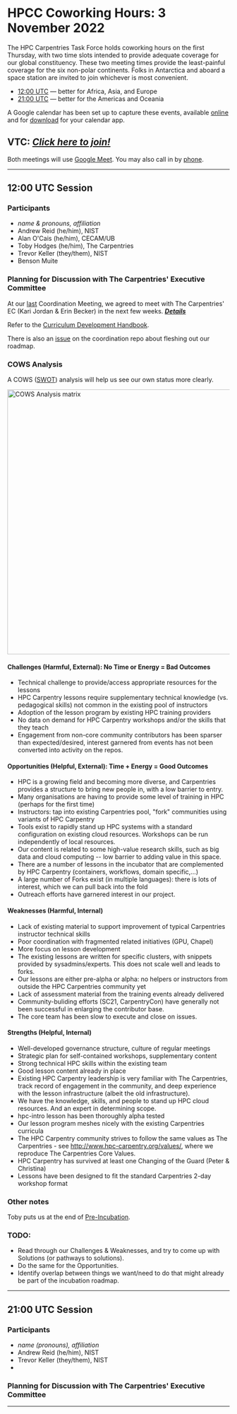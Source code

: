 # HPCC Coworking Hours: 3 November 2022

The HPC Carpentries Task Force holds coworking hours on the first Thursday,
with two time slots intended to provide adequate coverage for our global
constituency. These two meeting times provide the least-painful coverage for
the six non-polar continents. Folks in Antarctica and aboard a space station
are invited to join whichever is most convenient.

- [12:00 UTC][earlier] &mdash; better for Africa, Asia, and Europe
- [21:00 UTC][evening] &mdash; better for the Americas and Oceania

A Google calendar has been set up to capture these events, available
[online][gcal] and for [download][ical] for your calendar app.

## VTC: **_[Click here to join!][meet]_**

Both meetings will use [Google Meet][meet]. You may also call in by [phone].

<!-- Info & Callback links -->

[meet]: https://meet.google.com/gez-aeui-jdx
[phone]: https://tel.meet/gez-aeui-jdx?hs=5
[earlier]:
  https://www.timeanddate.com/worldclock/fixedtime.html?iso=20221103T1200&msg=HPC+Carpentries+Coworking+Hour+1
[evening]:
  https://www.timeanddate.com/worldclock/fixedtime.html?iso=20221103T2100&msg=HPC+Carpentries+Coworking+Hour+2
[last-cowork]: https://codimd.carpentries.org/ed08JqSoTsKAGNZdKZY_wA?view
[last-coord]: https://codimd.carpentries.org/Psfy9tsiQZyneMlxqiN5Hg?view
[bof-codi]: https://codimd.carpentries.org/9-Y8OaVIT2qpb_P47TR7Lw?view
[minutes]: https://github.com/hpc-carpentry/coordination/tree/main/minutes
[sc21-milestone]: https://github.com/hpc-carpentry/coordination/milestone/1
[sc21-milestone-long]:
  https://github.com/hpc-carpentry/coordination/milestone/2
[carpentrycon]: https://2022.carpentrycon.org

---

## 12:00 UTC Session

### Participants

- _name & pronouns, affiliation_
- Andrew Reid (he/him), NIST
- Alan O'Cais (he/him), CECAM/UB
- Toby Hodges (he/him), The Carpentries
- Trevor Keller (they/them), NIST
- Benson Muite

### Planning for Discussion with The Carpentries' Executive Committee

At our [last][last-coord] Coordination Meeting, we agreed to meet with The
Carpentries' EC (Kari Jordan & Erin Becker) in the next few weeks.
[**_Details_**](https://codimd.carpentries.org/Psfy9tsiQZyneMlxqiN5Hg#Joining-the-Carpentries-Roadmap)

Refer to the [Curriculum Development Handbook][cdh].

There is also an
[issue](https://github.com/hpc-carpentry/coordination/issues/119) on the
coordination repo about fleshing out our roadmap.

### COWS Analysis

A COWS ([SWOT](https://en.wikipedia.org/wiki/SWOT_analysis)) analysis will help
us see our own status more clearly.

<a title="Trevor Keller, CC BY-SA 4.0 &lt;https://creativecommons.org/licenses/by-sa/4.0&gt;, via Wikimedia Commons" href="https://commons.wikimedia.org/wiki/File:COWS_Analysis_matrix.svg"><img width="600" alt="COWS Analysis matrix" src="https://upload.wikimedia.org/wikipedia/commons/thumb/5/5c/COWS_Analysis_matrix.svg/600px-COWS_Analysis_matrix.svg.png"></a>

#### Challenges (Harmful, External): No Time or Energy = Bad Outcomes

- Technical challenge to provide/access appropriate resources for the lessons
- HPC Carpentry lessons require supplementary technical knowledge (vs.
  pedagogical skills) not common in the existing pool of instructors
- Adoption of the lesson program by existing HPC training providers
- No data on demand for HPC Carpentry workshops and/or the skills that they
  teach
- Engagement from non-core community contributors has been sparser than
  expected/desired, interest garnered from events has not been converted into
  activity on the repos.

#### Opportunities (Helpful, External): Time + Energy = Good Outcomes

- HPC is a growing field and becoming more diverse, and Carpentries provides a
  structure to bring new people in, with a low barrier to entry.
- Many organisations are having to provide some level of training in HPC
  (perhaps for the first time)
- Instructors: tap into existing Carpentries pool, "fork" communities using
  variants of HPC Carpentry
- Tools exist to rapidly stand up HPC systems with a standard configuration on
  existing cloud resources. Workshops can be run independently of local
  resources.
- Our content is related to some high-value research skills, such as big data
  and cloud computing -- low barrier to adding value in this space.
- There are a number of lessons in the incubator that are complemented by HPC
  Carpentry (containers, workflows, domain specific,...)
- A large number of Forks exist (in multiple languages): there is lots of
  interest, which we can pull back into the fold
- Outreach efforts have garnered interest in our project.

#### Weaknesses (Harmful, Internal)

- Lack of existing material to support improvement of typical Carpentries
  instructor technical skills
- Poor coordination with fragmented related initiatives (GPU, Chapel)
- More focus on lesson development
- The existing lessons are written for specific clusters, with snippets
  provided by sysadmins/experts. This does not scale well and leads to forks.
- Our lessons are either pre-alpha or alpha: no helpers or instructors from
  outside the HPC Carpentries community yet
- Lack of assessment material from the training events already delivered
- Community-buliding efforts (SC21, CarpentryCon) have generally not been
  successful in enlarging the contributor base.
- The core team has been slow to execute and close on issues.

#### Strengths (Helpful, Internal)

- Well-developed governance structure, culture of regular meetings
- Strategic plan for self-contained workshops, supplementary content
- Strong technical HPC skills within the existing team
- Good lesson content already in place
- Existing HPC Carpentry leadership is very familiar with The Carpentries,
  track record of engagement in the community, and deep experience with the
  lesson infrastructure (albeit the old infrastructure).
- We have the knowledge, skills, and people to stand up HPC cloud resources.
  And an expert in determining scope.
- hpc-intro lesson has been thoroughly alpha tested
- Our lesson program meshes nicely with the existing Carpentries curricula
- The HPC Carpentry community strives to follow the same values as The
  Carpentries - see http://www.hpc-carpentry.org/values/, where we reproduce
  The Carpentries Core Values.
- HPC Carpentry has survived at least one Changing of the Guard (Peter &
  Christina)
- Lessons have been designed to fit the standard Carpentries 2-day workshop
  format

### Other notes

Toby puts us at the end of
[Pre-Incubation](https://docs.carpentries.org/topic_folders/governance/lesson-program-policy.html#phase-1-pre-incubation).

### TODO:

- Read through our Challenges & Weaknesses, and try to come up with Solutions
  (or pathways to solutions).
- Do the same for the Opportunities.
- Identify overlap between things we want/need to do that might already be part
  of the incubation roadmap.

---

## 21:00 UTC Session

### Participants

- _name (pronouns), affiliation_
- Andrew Reid (he/him), NIST
- Trevor Keller (they/them), NIST
-

### Planning for Discussion with The Carpentries' Executive Committee

---

<!-- Administrata -->

[gcal]:
  https://calendar.google.com/calendar/?cid=bWp0ZWh0ZmEycmVjZGZtNmZjdGUwMWVhdGNAZ3JvdXAuY2FsZW5kYXIuZ29vZ2xlLmNvbQ
[ical]:
  https://calendar.google.com/calendar/ical/mjtehtfa2recdfm6fcte01eatc%40group.calendar.google.com/public/basic.ics
[minutes]: https://github.com/hpc-carpentry/coordination/tree/main/minutes
[website]: https://github.com/hpc-carpentry/hpc-carpentry.github.io

<!--HPC Carpentry Repositories-->

[coordination]: https://github.com/hpc-carpentry/coordination
[proposals]: https://github.com/hpc-carpentry/coordination/labels/proposal
[hpc-chapel]: https://github.com/hpc-carpentry/hpc-chapel
[hpc-intro]: https://github.com/carpentries-incubator/hpc-intro
[hpc-parallel]: https://github.com/hpc-carpentry/hpc-parallel-novice
[hpc-python]: https://github.com/hpc-carpentry/hpc-python
[hpc-shell]: https://github.com/hpc-carpentry/hpc-shell

<!--HPC Carpentry Issues-->

[coordination-issues]: https://github.com/hpc-carpentry/coordination/issues
[hpc-chapel-issues]: https://github.com/hpc-carpentry/hpc-chapel/issues
[hpc-intro-issues]: https://github.com/carpentries-incubator/hpc-intro/issues
[hpc-parallel-issues]:
  https://github.com/hpc-carpentry/hpc-parallel-novice/issues
[hpc-python-issues]: https://github.com/hpc-carpentry/hpc-python/issues
[hpc-shell-issues]: https://github.com/hpc-carpentry/hpc-shell/issues

<!--Carpentries References-->

[conduct]:
  https://docs.carpentries.org/topic_folders/policies/code-of-conduct.html
[cdh]: https://cdh.carpentries.org
[invite]: https://swc-slack-invite.herokuapp.com/
[license]: https://creativecommons.org/licenses/by/4.0/
[slack]: https://swcarpentry.slack.com
